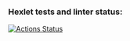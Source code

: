 ### Hexlet tests and linter status:
[![Actions Status](https://github.com/githubtomat/frontend-project-lvl1/workflows/hexlet-check/badge.svg)](https://github.com/githubtomat/frontend-project-lvl1/actions)